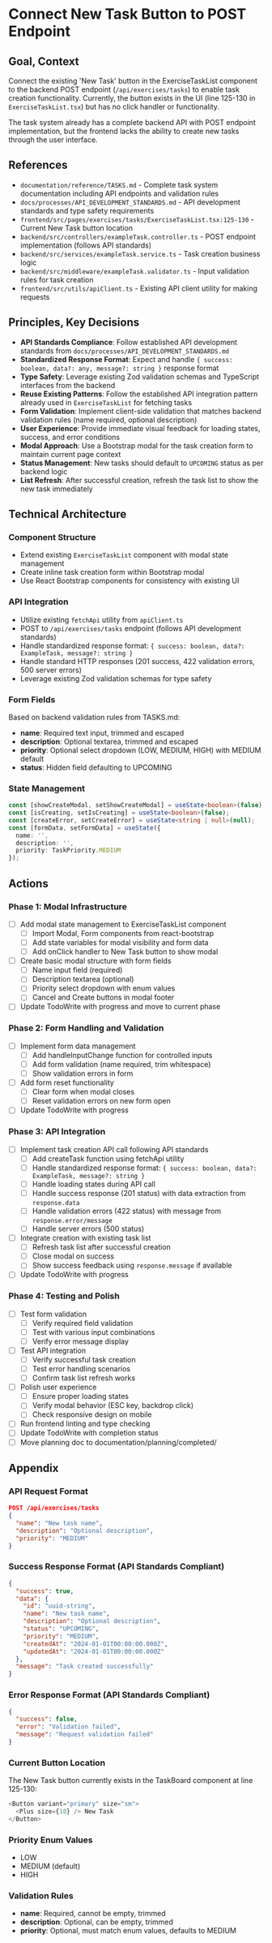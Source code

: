 # Connect New Task Button to POST Endpoint

## Goal, Context

Connect the existing 'New Task' button in the ExerciseTaskList component to the backend POST endpoint (`/api/exercises/tasks`) to enable task creation functionality. Currently, the button exists in the UI (line 125-130 in `ExerciseTaskList.tsx`) but has no click handler or functionality.

The task system already has a complete backend API with POST endpoint implementation, but the frontend lacks the ability to create new tasks through the user interface.

## References

- `documentation/reference/TASKS.md` - Complete task system documentation including API endpoints and validation rules
- `docs/processes/API_DEVELOPMENT_STANDARDS.md` - API development standards and type safety requirements
- `frontend/src/pages/exercises/tasks/ExerciseTaskList.tsx:125-130` - Current New Task button location
- `backend/src/controllers/exampleTask.controller.ts` - POST endpoint implementation (follows API standards)
- `backend/src/services/exampleTask.service.ts` - Task creation business logic
- `backend/src/middleware/exampleTask.validator.ts` - Input validation rules for task creation
- `frontend/src/utils/apiClient.ts` - Existing API client utility for making requests

## Principles, Key Decisions

- **API Standards Compliance**: Follow established API development standards from `docs/processes/API_DEVELOPMENT_STANDARDS.md`
- **Standardized Response Format**: Expect and handle `{ success: boolean, data?: any, message?: string }` response format
- **Type Safety**: Leverage existing Zod validation schemas and TypeScript interfaces from the backend
- **Reuse Existing Patterns**: Follow the established API integration pattern already used in `ExerciseTaskList` for fetching tasks
- **Form Validation**: Implement client-side validation that matches backend validation rules (name required, optional description)
- **User Experience**: Provide immediate visual feedback for loading states, success, and error conditions
- **Modal Approach**: Use a Bootstrap modal for the task creation form to maintain current page context
- **Status Management**: New tasks should default to `UPCOMING` status as per backend logic
- **List Refresh**: After successful creation, refresh the task list to show the new task immediately

## Technical Architecture

### Component Structure
- Extend existing `ExerciseTaskList` component with modal state management
- Create inline task creation form within Bootstrap modal
- Use React Bootstrap components for consistency with existing UI

### API Integration
- Utilize existing `fetchApi` utility from `apiClient.ts`
- POST to `/api/exercises/tasks` endpoint (follows API development standards)
- Handle standardized response format: `{ success: boolean, data?: ExampleTask, message?: string }`
- Handle standard HTTP responses (201 success, 422 validation errors, 500 server errors)
- Leverage existing Zod validation schemas for type safety

### Form Fields
Based on backend validation rules from TASKS.md:
- **name**: Required text input, trimmed and escaped
- **description**: Optional textarea, trimmed and escaped  
- **priority**: Optional select dropdown (LOW, MEDIUM, HIGH) with MEDIUM default
- **status**: Hidden field defaulting to UPCOMING

### State Management
```typescript
const [showCreateModal, setShowCreateModal] = useState<boolean>(false);
const [isCreating, setIsCreating] = useState<boolean>(false);
const [createError, setCreateError] = useState<string | null>(null);
const [formData, setFormData] = useState({
  name: '',
  description: '',
  priority: TaskPriority.MEDIUM
});
```

## Actions

### Phase 1: Modal Infrastructure
- [ ] Add modal state management to ExerciseTaskList component
  - [ ] Import Modal, Form components from react-bootstrap
  - [ ] Add state variables for modal visibility and form data
  - [ ] Add onClick handler to New Task button to show modal
- [ ] Create basic modal structure with form fields
  - [ ] Name input field (required)
  - [ ] Description textarea (optional)
  - [ ] Priority select dropdown with enum values
  - [ ] Cancel and Create buttons in modal footer
- [ ] Update TodoWrite with progress and move to current phase

### Phase 2: Form Handling and Validation
- [ ] Implement form data management
  - [ ] Add handleInputChange function for controlled inputs
  - [ ] Add form validation (name required, trim whitespace)
  - [ ] Show validation errors in form
- [ ] Add form reset functionality
  - [ ] Clear form when modal closes
  - [ ] Reset validation errors on new form open
- [ ] Update TodoWrite with progress

### Phase 3: API Integration
- [ ] Implement task creation API call following API standards
  - [ ] Add createTask function using fetchApi utility
  - [ ] Handle standardized response format: `{ success: boolean, data?: ExampleTask, message?: string }`
  - [ ] Handle loading states during API call
  - [ ] Handle success response (201 status) with data extraction from `response.data`
  - [ ] Handle validation errors (422 status) with message from `response.error/message`
  - [ ] Handle server errors (500 status)
- [ ] Integrate creation with existing task list
  - [ ] Refresh task list after successful creation
  - [ ] Close modal on success
  - [ ] Show success feedback using `response.message` if available
- [ ] Update TodoWrite with progress

### Phase 4: Testing and Polish
- [ ] Test form validation
  - [ ] Verify required field validation
  - [ ] Test with various input combinations
  - [ ] Verify error message display
- [ ] Test API integration
  - [ ] Verify successful task creation
  - [ ] Test error handling scenarios
  - [ ] Confirm task list refresh works
- [ ] Polish user experience
  - [ ] Ensure proper loading states
  - [ ] Verify modal behavior (ESC key, backdrop click)
  - [ ] Check responsive design on mobile
- [ ] Run frontend linting and type checking
- [ ] Update TodoWrite with completion status
- [ ] Move planning doc to documentation/planning/completed/

## Appendix

### API Request Format
```json
POST /api/exercises/tasks
{
  "name": "New task name",
  "description": "Optional description",
  "priority": "MEDIUM"
}
```

### Success Response Format (API Standards Compliant)
```json
{
  "success": true,
  "data": {
    "id": "uuid-string",
    "name": "New task name", 
    "description": "Optional description",
    "status": "UPCOMING",
    "priority": "MEDIUM",
    "createdAt": "2024-01-01T00:00:00.000Z",
    "updatedAt": "2024-01-01T00:00:00.000Z"
  },
  "message": "Task created successfully"
}
```

### Error Response Format (API Standards Compliant)
```json
{
  "success": false,
  "error": "Validation failed",
  "message": "Request validation failed"
}
```

### Current Button Location
The New Task button currently exists in the TaskBoard component at line 125-130:
```typescript
<Button variant="primary" size="sm">
  <Plus size={18} /> New Task
</Button>
```

### Priority Enum Values
- LOW
- MEDIUM (default)
- HIGH

### Validation Rules
- **name**: Required, cannot be empty, trimmed
- **description**: Optional, can be empty, trimmed  
- **priority**: Optional, must match enum values, defaults to MEDIUM